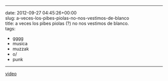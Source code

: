 
---
date: 2012-09-27 04:45:26+00:00  
slug: a-veces-los-pibes-piolas-no-nos-vestimos-de-blanco  
title: a veces los pibes piolas (?) no nos vestimos de blanco.  
tags:  
- gggg  
- musica  
- muzzak  
- o/  
- punk  

---
  
  
 [video](https://www.youtube-nocookie.com/embed/MwE4OPwer1Y?rel=0)  
